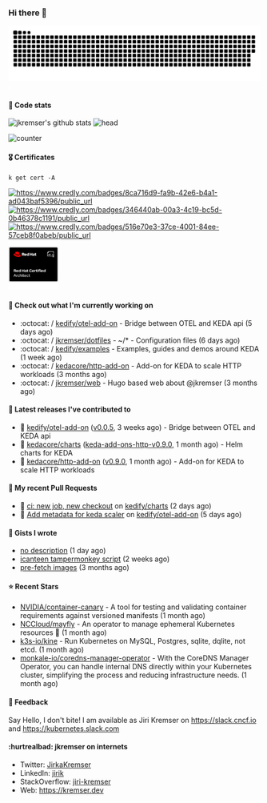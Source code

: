 ### Hi there 👋

<picture>
  <source media="(prefers-color-scheme: dark)" srcset="github-snake-dark.svg" />
  <source media="(prefers-color-scheme: light)" srcset="github-snake.svg" />
  <img alt="github-snake" src="github-snake.svg" />
</picture>
<img src="css.svg" width="5" height="5" alt="css-in-readme">

#### 📱 Code stats

![jkremser's github stats](https://github-readme-stats.vercel.app/api?username=jkremser&count_private=true&show_icons=true&hide_border=false&theme=tokyonight&title_color=5bcdec&bg_color=0d1117&border_radius=false) ![head](https://user-images.githubusercontent.com/535866/175570014-71166aaa-95f7-4a4f-869c-93a16481de4e.jpeg)



![counter](https://komarev.com/ghpvc/?username=jkremser&color=5bcdec&style=for-the-badge)

#### 🎖 Certificates
```
k get cert -A
```
<p align="left">
    <a href="https://www.credly.com/badges/8ca716d9-fa9b-42e6-b4a1-ad043baf5396/public_url">
        <img src="https://training.linuxfoundation.org/wp-content/uploads/2022/11/CKA.png" alt="https://www.credly.com/badges/8ca716d9-fa9b-42e6-b4a1-ad043baf5396/public_url" width="110" height="110"/>
    </a>
    <a href="https://www.credly.com/badges/346440ab-00a3-4c19-bc5d-0b46378c1191/public_url">
        <img src="https://training.linuxfoundation.org/wp-content/uploads/2022/11/CKS.png" alt="https://www.credly.com/badges/346440ab-00a3-4c19-bc5d-0b46378c1191/public_url" width="110" height="110"/>
    </a>
    <a href="https://www.credly.com/badges/516e70e3-37ce-4001-84ee-57ceb8f0abeb/public_url">
        <img src="https://training.linuxfoundation.org/wp-content/uploads/2020/11/lfcs_111820-300x300.png" alt="https://www.credly.com/badges/516e70e3-37ce-4001-84ee-57ceb8f0abeb/public_url" width="110" height="110"/>
    </a>
    <a href="https://rhtapps.redhat.com/verify/?certId=120-194-022">
        <img src="./rhca.png" alt="https://rhtapps.redhat.com/verify/?certId=120-194-022" width="100" height="100"/>
    </a>
</p>

#### 👷 Check out what I'm currently working on

- :octocat: / [kedify/otel-add-on](https://github.com/kedify/otel-add-on) - Bridge between OTEL and KEDA api (5 days ago)
- :octocat: / [jkremser/dotfiles](https://github.com/jkremser/dotfiles) - ~/*  -  Configuration files (6 days ago)
- :octocat: / [kedify/examples](https://github.com/kedify/examples) - Examples, guides and demos around KEDA (1 week ago)
- :octocat: / [kedacore/http-add-on](https://github.com/kedacore/http-add-on) - Add-on for KEDA to scale HTTP workloads (3 months ago)
- :octocat: / [jkremser/web](https://github.com/jkremser/web) - Hugo based web about @jkremser (3 months ago)

#### 🔭 Latest releases I've contributed to

- 🎉 [kedify/otel-add-on](https://github.com/kedify/otel-add-on) ([v0.0.5](https://github.com/kedify/otel-add-on/releases/tag/v0.0.5), 3 weeks ago) - Bridge between OTEL and KEDA api
- 🎉 [kedacore/charts](https://github.com/kedacore/charts) ([keda-add-ons-http-v0.9.0](https://github.com/kedacore/charts/releases/tag/keda-add-ons-http-v0.9.0), 1 month ago) - Helm charts for KEDA
- 🎉 [kedacore/http-add-on](https://github.com/kedacore/http-add-on) ([v0.9.0](https://github.com/kedacore/http-add-on/releases/tag/v0.9.0), 1 month ago) - Add-on for KEDA to scale HTTP workloads

#### 🔨 My recent Pull Requests

- 💪 [ci: new job, new checkout](https://github.com/kedify/charts/pull/109) on [kedify/charts](https://github.com/kedify/charts) (2 days ago)
- 💪 [Add metadata for keda scaler](https://github.com/kedify/otel-add-on/pull/63) on [kedify/otel-add-on](https://github.com/kedify/otel-add-on) (5 days ago)

#### 📓 Gists I wrote

- [no description](https://gist.github.com/745f70911ca695b13c5e9b330c1959cc) (1 day ago)
- [icanteen tampermonkey script](https://gist.github.com/c30a542575e487cddc0674225f2c833a) (2 weeks ago)
- [pre-fetch images](https://gist.github.com/28cff52b8a6c15cc6e0a34a1674c004e) (3 months ago)

#### ⭐ Recent Stars

- [NVIDIA/container-canary](https://github.com/NVIDIA/container-canary) - A tool for testing and validating container requirements against versioned manifests (1 month ago)
- [NCCloud/mayfly](https://github.com/NCCloud/mayfly) - An operator to manage ephemeral Kubernetes resources :honeybee: (1 month ago)
- [k3s-io/kine](https://github.com/k3s-io/kine) - Run Kubernetes on MySQL, Postgres, sqlite, dqlite, not etcd. (1 month ago)
- [monkale-io/coredns-manager-operator](https://github.com/monkale-io/coredns-manager-operator) - With the CoreDNS Manager Operator, you can handle internal DNS directly within your Kubernetes cluster, simplifying the process and reducing infrastructure needs. (1 month ago)

#### 💬 Feedback

Say Hello, I don't bite! I am available as Jiri Kremser on https://slack.cncf.io and https://kubernetes.slack.com


#### :hurtrealbad: jkremser on internets

- Twitter: <a href="https://twitter.com/JirkaKremser">JirkaKremser</a>
- LinkedIn: <a href="https://www.linkedin.com/in/jirik/">jirik</a>
- StackOverflow: <a href="https://stackoverflow.com/users/1594980/jiri-kremser">jiri-kremser</a>
- Web: https://kremser.dev
